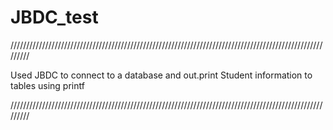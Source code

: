 # JBDC_test

/////////////////////////////////////////////////////////////////////////////////////////////////////////

Used JBDC to connect to a database and out.print Student information to tables using printf

/////////////////////////////////////////////////////////////////////////////////////////////////////////
